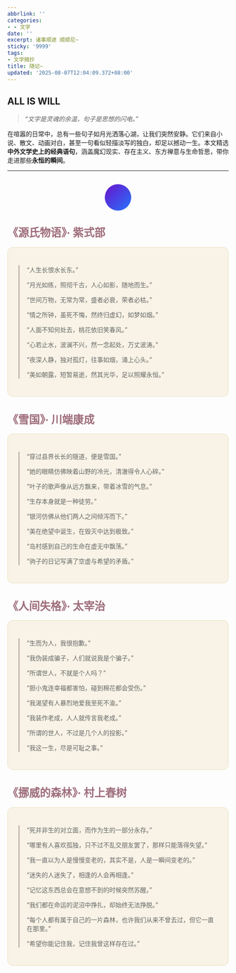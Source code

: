 ```yaml
---
abbrlink: ''
categories:
- - 文学
date: ''
excerpt: 诸事顺遂 顺顺尼~
sticky: '9999'
tags:
- 文学摘抄
title: 随记~
updated: '2025-08-07T12:04:09.372+08:00'
---
```

## ALL IS WILL

> _“文字是灵魂的余温，句子是思想的闪电。”_

在喧嚣的日常中，总有一些句子如月光洒落心湖，让我们突然安静。它们来自小说、散文、动画对白，甚至一句看似轻描淡写的独白，却足以撼动一生。本文精选**中外文学史上的经典语句**，涵盖魔幻现实、存在主义、东方禅意与生命哲思，带你走进那些**永恒的瞬间**。

---

<div style="text-align: center; margin: 30px 0;">
  <div style="display: inline-block; width: 60px; height: 60px; background: linear-gradient(135deg, #6a11cb 0%, #2575fc 100%); border-radius: 50%; animation: pulse 2s infinite;">
  </div>
</div>




### <span style="color: #9e6d7b; font-size: 1.5em;">《源氏物语》· 紫式部</span>

<div style="background: #f8f3e6; padding: 24px; border-radius: 12px; margin-bottom: 32px; border: 1px solid #eae0c0;">
<blockquote style="border-left: 3px solid #c9b5b5; padding-left: 16px; margin: 16px 0; color: #666;">
  <p>“人生长恨水长东。”</p>
  <p>“月光如练，照彻千古，人心如影，随地而生。”</p>
  <p>“世间万物，无常为常，盛者必衰，荣者必枯。”</p>
  <p>“情之所钟，虽死不悔，然终归虚幻，如梦如烟。”</p>
  <p>“人面不知何处去，桃花依旧笑春风。”</p>
  <p>“心若止水，波澜不兴，然一念起处，万丈波涛。”</p>
  <p>“夜深人静，独对孤灯，往事如烟，涌上心头。”</p>
  <p>“美如朝露，短暂易逝，然其光华，足以照耀永恒。”</p>
</blockquote>
</div>


### <span style="color: #9e6d7b; font-size: 1.5em;">《雪国》· 川端康成</span>

<div style="background: #f8f3e6; padding: 24px; border-radius: 12px; margin-bottom: 32px; border: 1px solid #eae0c0;">
<blockquote style="border-left: 3px solid #c9b5b5; padding-left: 16px; margin: 16px 0; color: #666;">
  <p>“穿过县界长长的隧道，便是雪国。”</p>
  <p>“她的眼睛仿佛映着山野的冷光，清澈得令人心碎。”</p>
  <p>“叶子的歌声像从远方飘来，带着冰雪的气息。”</p>
  <p>“生存本身就是一种徒劳。”</p>
  <p>“银河仿佛从他们两人之间倾泻而下。”</p>
  <p>“美在绝望中诞生，在毁灭中达到极致。”</p>
  <p>“岛村感到自己的生命在虚无中飘荡。”</p>
  <p>“驹子的日记写满了空虚与希望的矛盾。”</p>
</blockquote>
</div>


### <span style="color: #9e6d7b; font-size: 1.5em;">《人间失格》· 太宰治</span>

<div style="background: #f8f3e6; padding: 24px; border-radius: 12px; margin-bottom: 32px; border: 1px solid #eae0c0;">
<blockquote style="border-left: 3px solid #c9b5b5; padding-left: 16px; margin: 16px 0; color: #666;">
  <p>“生而为人，我很抱歉。”</p>
  <p>“我伪装成骗子，人们就说我是个骗子。”</p>
  <p>“所谓世人，不就是个人吗？”</p>
  <p>“胆小鬼连幸福都害怕，碰到棉花都会受伤。”</p>
  <p>“我渴望有人暴烈地爱我至死不渝。”</p>
  <p>“我装作老成，人人就传言我老成。”</p>
  <p>“所谓的世人，不过是几个人的投影。”</p>
  <p>“我这一生，尽是可耻之事。”</p>
</blockquote>
</div>


### <span style="color: #9e6d7b; font-size: 1.5em;">《挪威的森林》· 村上春树</span>

<div style="background: #f8f3e6; padding: 24px; border-radius: 12px; margin-bottom: 32px; border: 1px solid #eae0c0;">
<blockquote style="border-left: 3px solid #c9b5b5; padding-left: 16px; margin: 16px 0; color: #666;">
  <p>“死并非生的对立面，而作为生的一部分永存。”</p>
  <p>“哪里有人喜欢孤独，只不过不乱交朋友罢了，那样只能落得失望。”</p>
  <p>“我一直以为人是慢慢变老的，其实不是，人是一瞬间变老的。”</p>
  <p>“迷失的人迷失了，相逢的人会再相逢。”</p>
  <p>“记忆这东西总会在意想不到的时候突然苏醒。”</p>
  <p>“我们都在命运的泥沼中挣扎，却始终无法挣脱。”</p>
  <p>“每个人都有属于自己的一片森林，也许我们从来不曾去过，但它一直在那里。”</p>
  <p>“希望你能记住我，记住我曾这样存在过。”</p>
</blockquote>
</div>
